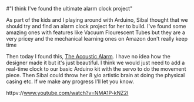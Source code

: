 #"I think I've found the ultimate alarm clock project"

As part of the kids and I playing around with Arduino, Sibal thought that we should try and find an alarm clock project for her to build. I've found some amazing ones with features like Vacuum Flourescent Tubes but they are a very pricey and the mechanical learning ones on Amazon don't really keep time

Then today I found this, <a href="http://www.jamiemcmahondesign.com/the-acoustic-alarm">The Acoustic Alarm</a>. I have no idea how the designer made it but it's just beautiful. I think we would just need to add a real-time clock to our basic Arduino kit with the servo to do the movement piece. Then Sibal could throw her 8 y/o artistic brain at doing the physical casing etc. If we make any progress I'll let you know.

httpv://www.youtube.com/watch?v=NMA1P-kNZ2I